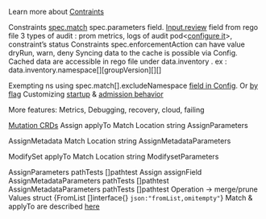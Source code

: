 Learn more about [Contraints](https://github.com/open-policy-agent/frameworks/tree/master/constraint)

Constraints [spec.match](https://open-policy-agent.github.io/gatekeeper/website/docs/howto#the-match-field) spec.parameters field. 
[Input.review](https://open-policy-agent.github.io/gatekeeper/website/docs/howto#input-review) field from rego file
3 types of audit : prom metrics, logs of audit pod<[configure it](https://open-policy-agent.github.io/gatekeeper/website/docs/audit#configuring-audit)>, constraint’s status
Constraints spec.enforcementAction can have value dryRun, warn, deny
Syncing data to the cache is possible via Config. Cached data are accessible in rego file under data.inventory . ex : data.inventory.namespace[<namespace>][groupVersion][<kind>][<name>]

Exempting ns using spec.match[].excludeNamespace [field in Config](https://open-policy-agent.github.io/gatekeeper/website/docs/exempt-namespaces#exempting-namespaces-from-gatekeeper-using-config-resource). Or [by flag](https://open-policy-agent.github.io/gatekeeper/website/docs/exempt-namespaces#exempting-namespaces-from-the-gatekeeper-admission-webhook-using---exempt-namespace-flag)
Customizing [startup](https://open-policy-agent.github.io/gatekeeper/website/docs/customize-startup) & [admission behavior](https://open-policy-agent.github.io/gatekeeper/website/docs/customize-startup)

More features: Metrics, Debugging, recovery, cloud, failing



[Mutation CRDs](https://github.com/open-policy-agent/gatekeeper/tree/master/apis/mutations/v1)
Assign
	applyTo
	Match
	Location string
	AssignParameters

AssignMetadata
	Match
	Location string
	AssignMetadataParameters

ModifySet
	applyTo
	Match
	Location string
	ModifysetParameters

AssignParameters
	pathTests []pathtest
	Assign assignField
AssignMetadataParameters
	pathTests []pathtest
AssignMetadataParameters
	pathTests []pathtest
	Operation -> merge/prune
Values struct {FromList []interface{} `json:"fromList,omitempty"`}
Match & applyTo  are described [here](https://github.com/open-policy-agent/gatekeeper/tree/master/pkg/mutation/match)

